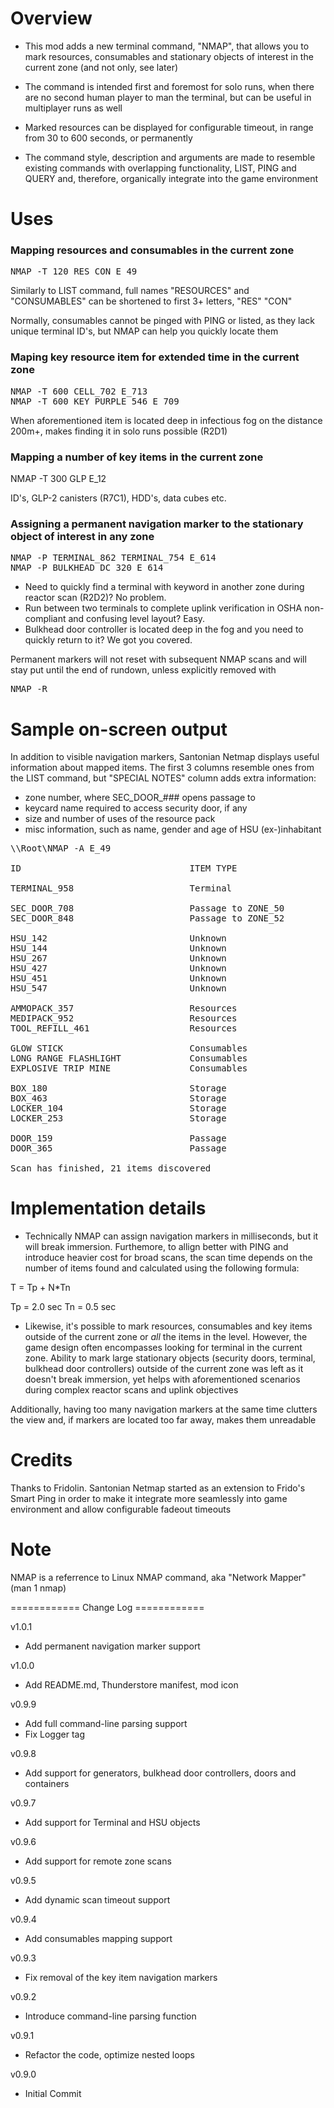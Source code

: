 
# Overview

- This mod adds a new terminal command, "NMAP", that allows you to mark resources, consumables and stationary objects of interest in the current zone (and not only, see later)

- The command is intended first and foremost for solo runs, when there are no second human player to man the terminal, but can be useful in multiplayer runs as well

- Marked resources can be displayed for configurable timeout, in range from 30 to 600 seconds, or permanently

- The command style, description and arguments are made to resemble existing commands with overlapping functionality, LIST, PING and QUERY and, therefore, organically integrate into the game environment



# Uses

### Mapping resources and consumables in the current zone

<pre>
NMAP -T 120 RES CON E_49
</pre>

Similarly to LIST command, full names "RESOURCES" and "CONSUMABLES" can be shortened to first 3+ letters, "RES" "CON"

Normally, consumables cannot be pinged with PING or listed, as they lack unique terminal ID's, but NMAP can help you quickly locate them


### Maping key resource item for extended time in the current zone

<pre>
NMAP -T 600 CELL_702 E_713
NMAP -T 600 KEY_PURPLE_546 E_709
</pre>

When aforementioned item is located deep in infectious fog on the distance 200m+, makes finding it in solo runs possible (R2D1)


### Mapping a number of key items in the current zone

NMAP -T 300 GLP E_12

ID's, GLP-2 canisters (R7C1), HDD's, data cubes etc.


### Assigning a permanent navigation marker to the stationary object of interest in any zone

<pre>
NMAP -P TERMINAL_862 TERMINAL_754 E_614
NMAP -P BULKHEAD_DC_320 E_614
</pre>

 - Need to quickly find a terminal with keyword in another zone during reactor scan (R2D2)? No problem.
 - Run between two terminals to complete uplink verification in OSHA non-compliant and confusing level layout? Easy.
 - Bulkhead door controller is located deep in the fog and you need to quickly return to it? We got you covered.

Permanent markers will not reset with subsequent NMAP scans and will stay put until the end of rundown, unless explicitly removed with

<pre>
NMAP -R
</pre>


# Sample on-screen output

In addition to visible navigation markers, Santonian Netmap displays useful information about mapped items. The first 3 columns resemble ones from the LIST command, but "SPECIAL NOTES" column adds extra information:

 * zone number, where SEC_DOOR_### opens passage to
 * keycard name required to access security door, if any
 * size and number of uses of the resource pack
 * misc information, such as name, gender and age of HSU (ex-)inhabitant

<pre>
\\Root\NMAP -A E_49

ID                                ITEM TYPE                         STATUS                  SPECIAL NOTES

TERMINAL_958                      Terminal                          Normal

SEC_DOOR_708                      Passage to ZONE_50                Normal
SEC_DOOR_848                      Passage to ZONE_52                Normal                  Restricted zone: KEY_RED_553

HSU_142                           Unknown                           Malfunctioning          Kristen Ávila, Female, 66
HSU_144                           Unknown                           Normal                  Preston Guevara, Male, 15
HSU_267                           Unknown                           UnPowered               Jennifer Ward, Female, 17
HSU_427                           Unknown                           Malfunctioning          Amanda Ruiz, Female, 33
HSU_451                           Unknown                           Deactivated             Traci Olivares, Female, 34
HSU_547                           Unknown                           Powered                 Carla Edwards, Female, 66

AMMOPACK_357                      Resources                         Normal                  40% [2 uses]
MEDIPACK_952                      Resources                         Normal                  100% [5 uses]
TOOL_REFILL_461                   Resources                         Normal                  40% [2 uses]

GLOW STICK                        Consumables                       Normal
LONG RANGE FLASHLIGHT             Consumables                       Normal
EXPLOSIVE TRIP MINE               Consumables                       Normal

BOX_180                           Storage                           Normal
BOX_463                           Storage                           Normal
LOCKER_104                        Storage                           Normal
LOCKER_253                        Storage                           Normal

DOOR_159                          Passage                           Normal
DOOR_365                          Passage                           Normal

Scan has finished, 21 items discovered
</pre>


# Implementation details

- Technically NMAP can assign navigation markers in milliseconds, but it will break immersion. Furthemore, to allign better with PING and introduce heavier cost for broad scans, the scan time depends on the number of items found and calculated using the following formula:

T = Tp + N*Tn

Tp = 2.0 sec
Tn = 0.5 sec

- Likewise, it's possible to mark resources, consumables and key items outside of the current zone or _all_ the items in the level. However, the game design often encompasses looking for terminal in the current zone. Ability to mark large stationary objects (security doors,
terminal, bulkhead door controllers) outside of the current zone was left as it doesn't break immersion, yet helps with aforementioned scenarios during complex reactor scans and uplink objectives

Additionally, having too many navigation markers at the same time clutters the view and, if markers are located too far away, makes them unreadable


# Credits

Thanks to Fridolin. Santonian Netmap started as an extension to Frido's Smart Ping in order to make it integrate more seamlessly into game environment and allow configurable fadeout timeouts


# Note

NMAP is a referrence to Linux NMAP command, aka "Network Mapper" (man 1 nmap)


============ Change Log ============

v1.0.1
 - Add permanent navigation marker support

v1.0.0
 - Add README.md, Thunderstore manifest, mod icon

v0.9.9
 - Add full command-line parsing support
 - Fix Logger tag

v0.9.8
 - Add support for generators, bulkhead door controllers, doors and containers

v0.9.7
 - Add support for Terminal and HSU objects

v0.9.6
 - Add support for remote zone scans

v0.9.5
 - Add dynamic scan timeout support

v0.9.4
 - Add consumables mapping support

v0.9.3
 - Fix removal of the key item navigation markers

v0.9.2
 - Introduce command-line parsing function

v0.9.1
 - Refactor the code, optimize nested loops

v0.9.0
 - Initial Commit

